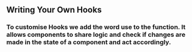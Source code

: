 ## Writing Your Own Hooks

### To customise Hooks we add the word use to the function. It allows components to share logic and check if changes are made in the state of a component and act accordingly.

